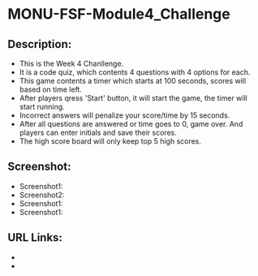 # MONU-FSF-Module4_Challenge

## Description:
* This is the Week 4 Chanllenge.
* It is a code quiz, which contents 4 questions with 4 options for each. 
* This game contents a timer which starts at 100 seconds, scores will based on time left.
* After players qress 'Start' button, it will start the game, the timer will start running.
* Incorrect answers will penalize your score/time by 15 seconds.
* After all questions are answered or time goes to 0, game over. And players can enter initials and save their scores.
* The high score board will only keep top 5 high scores.

## Screenshot:
* Screenshot1: 
* Screenshot2:
* Screenshot1:
* Screenshot1: 

## URL Links:
* 
* 